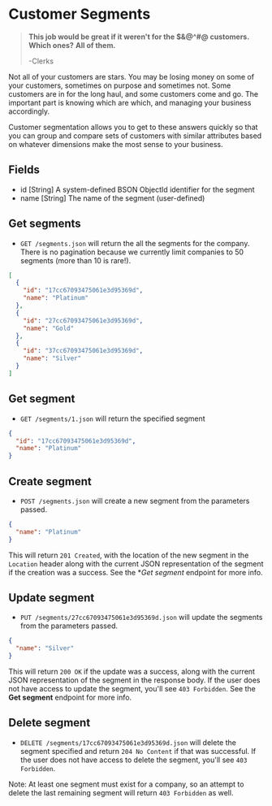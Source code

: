 Customer Segments
=================

> **This job would be great if it weren't for the $&@^#@ customers.**
> **Which ones?**
> **All of them.**
>
> -Clerks

Not all of your customers are stars. You may be losing money on some of your customers, sometimes on purpose and sometimes not. Some customers are in for the long haul, and some customers come and go. The important part is knowing which are which, and managing your business accordingly.

Customer segmentation allows you to get to these answers quickly so that you can group and compare sets of customers with similar attributes based on whatever dimensions make the most sense to your business.


Fields
------

* id [String] A system-defined BSON ObjectId identifier for the segment
* name [String] The name of the segment (user-defined)


Get segments
------------

* `GET /segments.json` will return the all the segments for the company. There is no pagination because we currently limit companies to 50 segments (more than 10 is rare!).

```json
[
  {
    "id": "17cc67093475061e3d95369d",
    "name": "Platinum"
  },
  {
    "id": "27cc67093475061e3d95369d",
    "name": "Gold"
  },
  {
    "id": "37cc67093475061e3d95369d",
    "name": "Silver"
  }
]
```


Get segment
-----------

* `GET /segments/1.json` will return the specified segment

```json
{
  "id": "17cc67093475061e3d95369d",
  "name": "Platinum"
}
```


Create segment
--------------

* `POST /segments.json` will create a new segment from the parameters passed.

```json
{
  "name": "Platinum"
}
```

This will return `201 Created`, with the location of the new segment in the `Location` header along with the current JSON representation of the segment if the creation was a success. See the **Get segment* endpoint for more info.


Update segment
--------------

* `PUT /segments/27cc67093475061e3d95369d.json` will update the segments from the parameters passed.

```json
{
  "name": "Silver"
}
```

This will return `200 OK` if the update was a success, along with the current JSON representation of the segment in the response body. If the user does not have access to update the segment, you'll see `403 Forbidden`. See the **Get segment** endpoint for more info.


Delete segment
-------------

* `DELETE /segments/17cc67093475061e3d95369d.json` will delete the segment specified and return `204 No Content` if that was successful. If the user does not have access to delete the segment, you'll see `403 Forbidden`.

Note: At least one segment must exist for a company, so an attempt to delete the last remaining segment will return `403 Forbidden` as well.